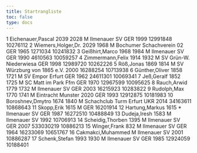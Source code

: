 ```yaml
---
title: Startrangliste
toc: false
type: docs
---
```


<startrangliste>
1	Eichenauer,Pascal		2039	2028	M	Ilmenauer SV	GER	1999	12991848	10276112
2	Wiemers,Holger,Dr.		2029	1968	M	Bochumer Schachverein 02	GER	1965	1271034	10241832
3	Geißhirt,Marco		1968	1984	M	Ilmenauer SV	GER	1990	4610563	10059257
4	Zimmermann,Felix		1914	1932	M	SV Grün-W. Niederwiesa	GER	1998	12989720	10262226
5	Röß,Jonas		1869	1814	M	SV Würzburg von 1865 e.V.		2000	16288254	10713938
6	Günther,Oliver		1858	1721	M	SV Empor Erfurt	GER	1962	24611301	10069341
7	Jeß,Geralf		1852	1725	M	SC Matt im Park Ffm	GER	1970	12967599	10095625
8	Rauch,Arwid		1779	1732	M	Ilmenauer SV	GER	2003	16215923	10283822
9	Rudolph,Max		1770	1741	M	Eintracht Munster 2020	GER	1993	12912875	10181983
10	Boroshnev,Dmytro		1674	1840	M	Schachclub Turm Erfurt	UKR	2014	34163611	10868643
11	Skopp,Erik		1615		M		GER		16201914	
12	Hartung,Markus			1615	*	Ilmenauer SV	GER	1987	16272510	10488849
13	Dudeja,Iresh			1583	M	Ilmenauer SV		1992		10706913
14	Scheidig,Thorben			1395	M	Ilmenauer SV	GER	2007	533030219	10886213
15	Winger,Frank			832	M	Ilmenauer SV	GER	1964	16233069	10651767
16	Cakmakci,Muhammed				M	Ilmenauer SV		2001		10886287
17	Schenk,Stefan		1993	1930	M	Ilmenauer SV	GER	1985	12924059	10188401
</startrangliste>